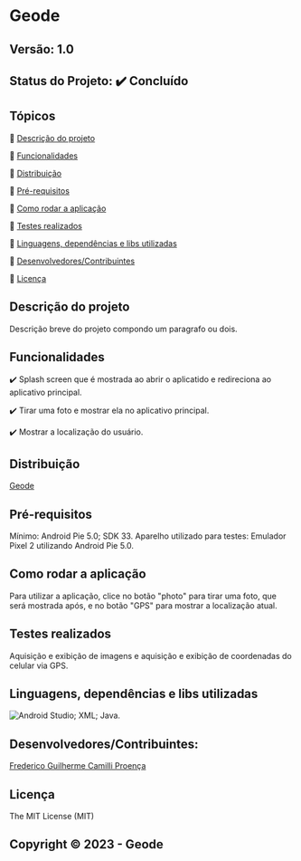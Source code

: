 # Geode
## Versão: 1.0 
## Status do Projeto: ✔️ Concluído

## Tópicos
🔹 [Descrição do projeto ](#descrição-do-projeto)

🔹 [Funcionalidades](#funcionalidades)

🔹 [Distribuição](#distribuição)

🔹 [Pré-requisitos](#pré-requisitos)

🔹 [Como rodar a aplicação](#como-rodar-a-aplicação)

🔹 [Testes realizados](#testes-realizados)

🔹 [Linguagens, dependências e libs utilizadas](#linguagens,-dependências-e-libs-utilizadas)

🔹 [Desenvolvedores/Contribuintes](#desenvolvedores/contribuintes:)

🔹 [Licença](#licença)

## Descrição do projeto 
Descrição breve do projeto compondo um paragrafo ou dois.

## Funcionalidades
✔️ Splash screen que é mostrada ao abrir o aplicatido e redireciona ao aplicativo principal.

✔️ Tirar uma foto e mostrar ela no aplicativo principal.

✔️ Mostrar a localização do usuário.

## Distribuição
[Geode](https://github.com/Jooper8/Geode)

## Pré-requisitos
Mínimo:
Android Pie 5.0; 
SDK 33.
Aparelho utilizado para testes:
Emulador Pixel 2 utilizando Android Pie 5.0.

## Como rodar a aplicação 
Para utilizar a aplicação, clice no botão "photo" para tirar uma foto, que será mostrada após, e no botão "GPS" para mostrar a localização atual.

## Testes realizados
Aquisição e exibição de imagens e aquisição e exibição de coordenadas do celular via GPS.

## Linguagens, dependências e libs utilizadas
![Android Studio](https://img.shields.io/badge/Android-3DDC84?style=for-the-badge&logo=android&logoColor=white);
XML;
Java.

## Desenvolvedores/Contribuintes:
[Frederico Guilherme Camilli Proença](https://github.com/Jooper8)

## Licença
The MIT License (MIT)

## Copyright ©️ 2023 - Geode
